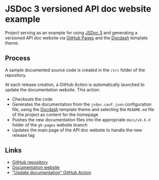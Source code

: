 # JSDoc 3 versioned API doc website example

Project serving as an example for using [JSDoc 3](https://jsdoc.app/) and generating a versioned API doc website via [GitHub Pages](https://pages.github.com/) and the [Docdash](https://github.com/clenemt/docdash) template theme.

## Process

A sample documented source code is created in the `/src` folder of the repository.

At each release creation, a GitHub Action is automatically launched to update the documentation website. This action:
- Checkouts the code
- Generates the documentation from the `jsdoc.conf.json` configuration file, using the [Docdash](https://github.com/clenemt/docdash) template theme and selecting the `README.md` file of the project as content for the homepage
- Pushes the new documentation files into the appropriate `docs/vX.X.X` folder of the `gh-pages` website branch
- Updates the main page of the API doc website to handle the new release tag

## Links

- [GitHub repository](https://github.com/ehenon/jsdoc3-versioned-apidoc-website-example)
- [Documentation website](https://ehenon.github.io/jsdoc3-versioned-apidoc-website-example)
- ["Update documentation" GitHub Action](https://github.com/ehenon/jsdoc3-versioned-apidoc-website-example/blob/main/.github/workflows/jsdoc-action.yml)
